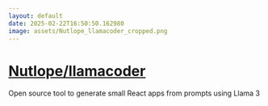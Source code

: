```yaml
---
layout: default
date: 2025-02-22T16:50:50.162980
image: assets/Nutlope_llamacoder_cropped.png
---
```


# [Nutlope/llamacoder](https://github.com/Nutlope/llamacoder)

Open source tool to generate small React apps from prompts using Llama 3
